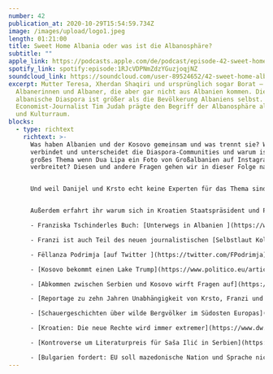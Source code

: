 ```yaml
---
number: 42
publication_at: 2020-10-29T15:54:59.734Z
image: /images/upload/logo1.jpeg
length: 01:21:00
title: Sweet Home Albania oder was ist die Albanosphäre?
subtitle: ""
apple_link: https://podcasts.apple.com/de/podcast/episode-42-sweet-home-albania-oder-was-ist-die-albanosph%C3%A4re/id1170436903?i=1000496565021
spotify_link: spotify:episode:1RJcVDPNmZdzYGuzjoqjNZ
soundcloud_link: https://soundcloud.com/user-89524652/42-sweet-home-albania
excerpt: Mutter Teresa, Xherdan Shaqiri und ursprünglich sogar Borat – allesamt
  Albanerinnen und Albaner, die aber gar nicht aus Albanien kommen. Die
  albanische Diaspora ist größer als die Bevölkerung Albaniens selbst. Der
  Economist-Journalist Tim Judah prägte den Begriff der Albanosphäre als Sprach-
  und Kulturraum.
blocks:
  - type: richtext
    richtext: >-
      Was haben Albanien und der Kosovo gemeinsam und was trennt sie? Was
      verbindet und unterscheidet die Diaspora-Communities und warum ist es ein
      großes Thema wenn Dua Lipa ein Foto von Großalbanien auf Instagram
      verbreitet? Diesen und andere Fragen gehen wir in dieser Folge nach.


      Und weil Danijel und Krsto echt keine Experten für das Thema sind, haben sie die österreichische Journalistin Franziska Tschinderle und die kosovo-albanische Politikberaterin Fëllanza Podrimja eingeladen.


      Außerdem erfahrt ihr warum sich in Kroatien Staatspräsident und Premierminister wüst beschimpfen, wie in Serbien versucht wird einen antinationalistischen Schriftsteller mundtot zu machen und warum nun auch Bulgarien ein Problem mit einem möglichen EU-Beitritts Nordmazedoniens hat.

      - Franziska Tschinderles Buch: [Unterwegs in Albanien ](https://www.buecher.de/shop/abenteuer--reiseberichte/unterwegs-in-albanien-dumont-reiseabenteuer/tschinderle-franziska/products_products/detail/prod_id/59308013/)

      - Franzi ist auch Teil des neuen journalistischen [Selbstlaut Kollektivs ](https://twitter.com/selbstlaut_k/status/1313770683005128704)

      - Fëllanza Podrimja [auf Twitter ](https://twitter.com/FPodrimja)

      - [Kosovo bekommt einen Lake Trump](https://www.politico.eu/article/kosovo-lake-donald-trump-gazivode-ujman/) (Politico)

      - [Abkommen zwischen Serbien und Kosovo wirft Fragen auf](https://taz.de/Abkommen-mit-US-Vermittlung/!5708098/) (taz)

      - [Reportage zu zehn Jahren Unabhängigkeit von Krsto, Franzi und Martin](https://www.republik.ch/2018/02/16/kosovo-unabhaengigkeit) (Republik)

      - [Schauergeschichten über wilde Bergvölker im Südosten Europas](https://uebermedien.de/34075/schauergeschichten-ueber-wilde-bergvoelker-im-suedosten-europas/) (Übermedien)

      - [Kroatien: Die neue Rechte wird immer extremer](https://www.dw.com/de/kroatien-die-neue-rechte-wird-immer-extremer/a-55373246) (Deutsche Welle)

      - [Kontroverse um Literaturpreis für Saša Ilić in Serbien](https://www.derstandard.de/story/2000121107321/kontroverse-um-literaturpreis-fuer-sasa-ilicin-serbien) (Der Standard)

      - [Bulgarien fordert: EU soll mazedonische Nation und Sprache nicht anerkennen](https://www.dw.com/de/bulgarien-fordert-eu-soll-mazedonische-nation-und-sprache-nicht-anerkennen/a-55013884) (Deutsche Welle)
---
```

